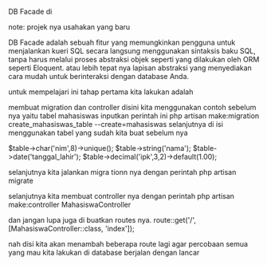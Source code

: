 DB Facade di

note: projek nya usahakan yang baru

DB Facade adalah sebuah fitur yang memungkinkan pengguna untuk menjalankan kueri SQL secara langsung menggunakan sintaksis baku SQL, tanpa harus melalui proses abstraksi objek seperti yang dilakukan oleh ORM seperti Eloquent.
atau lebih tepat nya lapisan abstraksi yang menyediakan cara mudah untuk berinteraksi dengan database Anda.

untuk mempelajari ini tahap pertama kita lakukan adalah

membuat migration dan controller
disini kita menggunakan contoh sebelum nya yaitu tabel mahasiswas
inputkan perintah ini
php artisan make:migration create_mahasiswas_table --create=mahasiswas
selanjutnya di isi menggunakan tabel yang sudah kita buat sebelum nya

$table->char('nim',8)->unique();
$table->string('nama');
$table->date('tanggal_lahir');
$table->decimal('ipk',3,2)->default(1.00);

selanjutnya kita jalankan migra
tionn nya dengan perintah
php artisan migrate

selanjutnya kita membuat controller nya dengan perintah
php artisan make:controller MahasiswaController

dan jangan lupa juga di buatkan routes nya.
route::get('/', [MahasiswaController::class, 'index']);

nah disi kita akan menambah beberapa route lagi
agar percobaan semua yang mau kita lakukan di database berjalan dengan lancar

